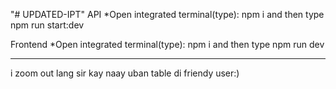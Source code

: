 "# UPDATED-IPT"
API
*Open integrated terminal(type): npm i and then type npm run start:dev

Frontend
*Open integrated terminal(type): npm i and then type npm run dev

-----------------------------------------------------------------------------
i zoom out lang sir kay naay uban table di friendy user:)
